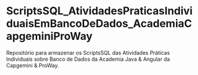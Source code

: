 # ScriptsSQL_AtividadesPraticasIndividuaisEmBancoDeDados_AcademiaCapgeminiProWay
Repositório para armazenar os ScriptsSQL das Atividades Práticas Individuais sobre Banco de Dados da Academia Java &amp; Angular da Capgemini &amp; ProWay.
